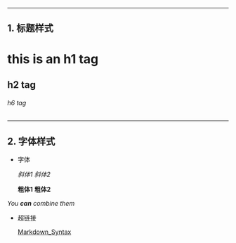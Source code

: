 --------------------------------------------------------------------
## 1. 标题样式
# this is an h1 tag
## h2 tag
###### h6 tag
--------------------------------------------------------------------
## 2. 字体样式 
- 字体

  *斜体1* 
  _斜体2_
  
  **粗体1**
  __粗体2__
  
_You **can** combine them_
- 超链接

  [Markdown_Syntax](https://guides.github.com/features/mastering-markdown/)

